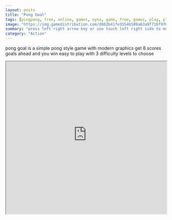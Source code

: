 ```yaml
---
layout: posts
title: "Pong Goal"
tags: [pingpong, free, online, games, oyna, game, free, games, play, play, games]
image: "https://img.gamedistribution.com/d082b41fe3554b589a63a9f716f976a8-512x384.jpeg"
summary: "press left right arrow key or use touch left right side to move the paddle  free online games oyna game free games play play games"
category: "Action"
---
```


pong goal is a simple pong style game with modern graphics get 8 scores goals ahead and you win easy to play with 3 difficulty levels to choose

<iframe width="100%" height="480px;" src="https://html5.gamedistribution.com/d082b41fe3554b589a63a9f716f976a8/"></iframe>